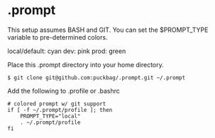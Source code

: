 .prompt
=======

This setup assumes BASH and GIT. You can set the $PROMPT_TYPE variable to
pre-determined colors.

local/default: cyan
dev: pink
prod: green


Place this .prompt directory into your home directory.

    $ git clone git@github.com:puckbag/.prompt.git ~/.prompt


Add the following to .profile or .bashrc

    # colored prompt w/ git support
    if [ -f ~/.prompt/profile ]; then
        PROMPT_TYPE="local"
        . ~/.prompt/profile
    fi

